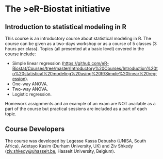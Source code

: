 # The >eR-Biostat initiative
## Introduction to statistical modeling in R 

This course is an introductory course about statistical modeling in R. The course can be given as a  two-days workshop or as a course of 5 classes (3 hours per class).
Topics (all presented at a basic level) covered in the course include:

* Simple linear regression (https://github.com/eR-Biostat/Courses/tree/master/Introductory%20Courses/Introduction%20to%20statistical%20modeling%20using%20R/Simple%20linear%20regression).
* One-way ANOVA.
* Two-way ANOVA.
* Logistic regression.

Homework assignments and an example of an exam are NOT available as a part of the course but practical sessions are included as a part of each topic.

## Course Developers
The course was developed by Legesse Kassa Debusho (UNISA, South Africa), Adetayo Kasim (Durham University, UK) and Ziv Shkedy (ziv.shkedy@uhasselt.be, Hasselt University, Belgium).

